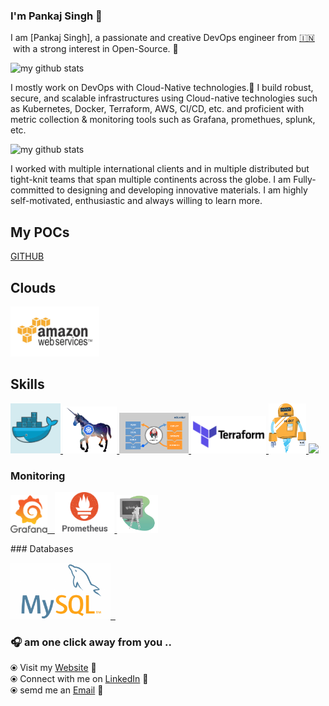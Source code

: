 

<!--**pankisingh/pankisingh** is a ✨ _special_ ✨ repository because its `README.md` (this file) appears on your GitHub profile.
Here are some ideas to get you started:

- 🔭 I’m currently working on ...
- 🌱 I’m currently learning ...
- 👯 I’m looking to collaborate on ...
- 🤔 I’m looking for help with ...
- 💬 Ask me about ...
- 📫 How to reach me: ...
- 😄 Pronouns: ...
- ⚡ Fun fact: ...
-->
### I'm  Pankaj Singh 👋

I am [Pankaj Singh], a passionate and creative DevOps engineer from [🇮🇳 ](https://en.wikipedia.org/wiki/India)&nbsp;with a strong interest in Open-Source. 🎯 

![my github stats](https://github-readme-stats.vercel.app/api?username=pankisingh&count_private=true&show_icons=true&theme=merko)

I mostly work on DevOps with Cloud-Native technologies.🚀 I build robust, secure, and scalable infrastructures using Cloud-native technologies such as Kubernetes, Docker, Terraform, AWS, CI/CD, etc. and proficient with metric collection & monitoring tools such as Grafana, promethues, splunk, etc.

![my github stats](https://github-readme-stats.vercel.app/api/top-langs/?username=pankisingh&langs_count=8&layout=compact&count_public=true&show_icons=true&theme=radical)


I worked with multiple international clients and in multiple distributed but tight-knit teams that span multiple continents across the globe. I am Fully-committed to designing and developing innovative materials. I am highly self-motivated, enthusiastic and always willing to learn more. 
## My POCs
[GITHUB](https://github.com/pankisingh)
## Clouds

<p float="left">
  <a href="https://aws.amazon.com/" target="_blank" >
    <img src="https://github.com/pankisingh/pankisingh/blob/main/static/aws.gif"  height="80" /> 
  </a>
 </p>

## Skills

<p float="left">
  <a href="https://www.docker.com/" target="_blank" >
    <img src="https://github.com/pankisingh/pankisingh/blob/main/static/gdocker.gif"  height="80" /> 
  </a>
  <a href="https://kubernetes.io/" target="_blank" >
    <img src="https://github.com/pankisingh/pankisingh/blob/main/static/kuber.gif"  height="75" />
  </a>
  <a href="https://www.jenkins.io/" target="_blank" >
    <img src="https://github.com/pankisingh/pankisingh/blob/main/static/Jenkins-4.gif"  height="65" />
  </a>
  <a href="https://www.terraform.io/" target="_blank" >
    <img src="https://github.com/pankisingh/pankisingh/blob/main/static/terraform.gif" width="120" />
  </a>
    <a href="https://hubot.github.com/" target="_blank" >
    <img src="https://github.com/pankisingh/pankisingh/blob/main/static/electric.gif" height="80" width="60" />
  </a>
    <a href="https://www.ansible.com/" target="_blank" >
    <img src="https://github.com/pankisingh/pankisingh/blob/main/static/ansible.gif" width="120" />
  </a>
 </p>
    
### Monitoring
  
 <p float="left">
  <a href="https://grafana.com/" target="_blank" >
    <img src="https://github.com/pankisingh/pankisingh/blob/main/static/grafana.gif" height="60" />&nbsp;&nbsp;
  </a>
  <a href="https://prometheus.io/" target="_blank" >
    <img src="https://github.com/pankisingh/pankisingh/blob/main/static/prometheus.gif" height="65" />
  </a>
  <a href="https://www.splunk.com/en_us" target="_blank" >
    <img src="https://github.com/pankisingh/pankisingh/blob/main/static/splunk.gif" height="60" />
  </a>
</p>
### Databases
  
 <p float="left">
  <a href="https://www.mysql.com/" target="_blank" >
    <img src="https://github.com/pankisingh/pankisingh/blob/main/static/myql.png" height="90" />&nbsp;&nbsp;
  </a>
</p>

### 🎧 am one click away from you .. 

  ⦿ Visit my [Website](https://linktr.ee/panki044) 🔮 <br>
  ⦿ Connect with me on [LinkedIn](https://https://www.linkedin.com/in/pankaj-singh044/) 🎀 <br>
  ⦿ semd me an [Email](mailto:pankisingh050@gmail.com) 📧 <br>
